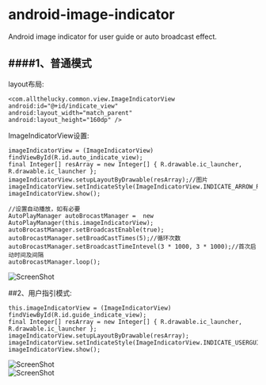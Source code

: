 android-image-indicator
=======================

Android image indicator for user guide or auto broadcast effect.

####1、普通模式
----------------------
layout布局:

	<com.allthelucky.common.view.ImageIndicatorView
	android:id="@+id/indicate_view"
	android:layout_width="match_parent"
	android:layout_height="160dp" />
        
ImageIndicatorView设置:

	imageIndicatorView = (ImageIndicatorView) findViewById(R.id.auto_indicate_view);
	final Integer[] resArray = new Integer[] { R.drawable.ic_launcher, R.drawable.ic_launcher };
	imageIndicatorView.setupLayoutByDrawable(resArray);//图片
	imageIndicatorView.setIndicateStyle(ImageIndicatorView.INDICATE_ARROW_ROUND_STYLE);
	imageIndicatorView.show();
	
	//设置自动播放，如有必要
	AutoPlayManager autoBrocastManager =  new AutoPlayManager(this.imageIndicatorView);
	autoBrocastManager.setBroadcastEnable(true);
	autoBrocastManager.setBroadCastTimes(5);//循环次数
	autoBrocastManager.setBroadcastTimeIntevel(3 * 1000, 3 * 1000);//首次启动时间及间隔
	autoBrocastManager.loop();

![ScreenShot](https://raw.github.com/winfirm/android-image-indicator/master/AndroidImageIndicatorSample/screenshot/poster0.jpg)

##2、用户指引模式:

	this.imageIndicatorView = (ImageIndicatorView) findViewById(R.id.guide_indicate_view);
	final Integer[] resArray = new Integer[] { R.drawable.ic_launcher, R.drawable.ic_launcher };
	imageIndicatorView.setupLayoutByDrawable(resArray);
	imageIndicatorView.setIndicateStyle(ImageIndicatorView.INDICATE_USERGUIDE_STYLE);
	imageIndicatorView.show();

![ScreenShot](https://raw.github.com/winfirm/android-image-indicator/master/AndroidImageIndicatorSample/screenshot/guider_00.jpg)  
![ScreenShot](https://raw.github.com/winfirm/android-image-indicator/master/AndroidImageIndicatorSample/screenshot/guider_01.jpg)

